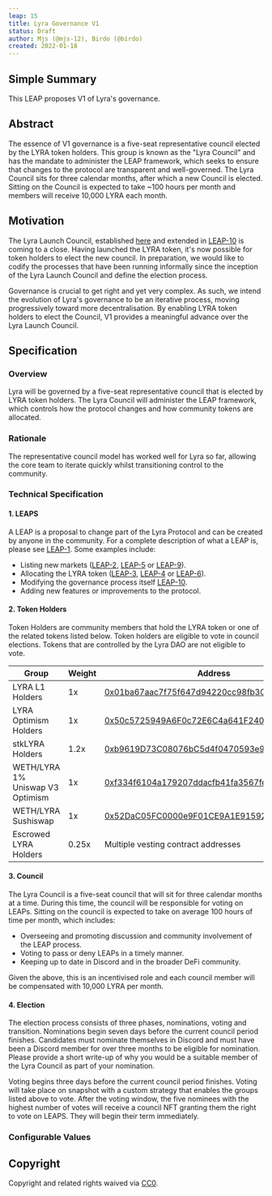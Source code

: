 ```yaml
---
leap: 15
title: Lyra Governance V1
status: Draft
author: Mjs (@mjs-12), Birdo (@birdo)
created: 2022-01-18
---
```


<!--You can leave these HTML comments in your merged LEAP and delete the visible duplicate text guides, they will not appear and may be helpful to refer to if you edit it again. This is the suggested template for new LEAPs. Note that a LEAP number will be assigned by an editor. When opening a p ull request to submit your LEAP, please use an abbreviated title in the filename, `leap-draft_title_abbrev.md`. The title should be 44 characters or less.-->

## Simple Summary
<!--"If you can't explain it simply, you don't understand it well enough." Simply describe the outcome the proposed changes intends to achieve. This should be non-technical and accessible to a casual community member.-->
This LEAP proposes V1 of Lyra's governance.

## Abstract
<!--A short (~200 word) description of the proposed change, the abstract should clearly describe the proposed change. This is what *will* be done if the LEAP is implemented, not *why* it should be done or *how* it will be done. If the LEAP proposes deploying a new contract, write, "we propose to deploy a new contract that will do x".-->
The essence of V1 governance is a five-seat representative council elected by the LYRA token holders. This group is known as the "Lyra Council" and has the mandate to administer the LEAP framework, which seeks to ensure that changes to the protocol are transparent and well-governed. The Lyra Council sits for three calendar months, after which a new Council is elected. Sitting on the Council is expected to take ~100 hours per month and members will receive 10,000 LYRA each month.


##  Motivation
<!--This is the problem statement. This is the *why* of the LEAP. It should clearly explain *why* the current state of the protocol is inadequate.  It is critical that you explain *why* the change is needed, if the LEAP proposes changing how something is calculated, you must address *why* the current calculation is innaccurate or wrong. This is not the place to describe how the LEAP will address the issue!-->
The Lyra Launch Council, established [here](https://blog.lyra.finance/introducing-the-lyra-launch-council/) and extended in [LEAP-10](https://leaps.lyra.finance/leaps/leap-10) is coming to a close. Having launched the LYRA token, it's now possible for token holders to elect the new council. In preparation, we would like to codify the processes that have been running informally since the inception of the Lyra Launch Council and define the election process.

Governance is crucial to get right and yet very complex. As such, we intend the evolution of Lyra's governance to be an iterative process, moving progressively toward more decentralisation. By enabling LYRA token holders to elect the Council, V1 provides a meaningful advance over the Lyra Launch Council.

## Specification

<!--The specification should describe the syntax and semantics of any new feature, there are five sections
1. Overview
2. Rationale
3. Technical Specification
4. Test Cases
5. Configurable Values
-->

### Overview
<!--This is a high level overview of *how* the LEAP will solve the problem. The overview should clearly describe how the new feature will be implemented.-->
Lyra will be governed by a five-seat representative council that is elected by LYRA token holders. The Lyra Council will administer the LEAP framework, which controls how the protocol changes and how community tokens are allocated.

### Rationale

The representative council model has worked well for Lyra so far, allowing the core team to iterate quickly whilst transitioning control to the community.

### Technical Specification

#### 1. LEAPS
A LEAP is a proposal to change part of the Lyra Protocol and can be created by anyone in the community. For a complete description of what a LEAP is, please see [LEAP-1](https://leaps.lyra.finance/leaps/leap-1/). Some examples include:
- Listing new markets ([LEAP-2](https://leaps.lyra.finance/leaps/leap-2_), [LEAP-5](https://leaps.lyra.finance/leaps/leap-5) or [LEAP-9](https://leaps.lyra.finance/leaps/leap-9)).
- Allocating the LYRA token ([LEAP-3](https://leaps.lyra.finance/leaps/leap-3), [LEAP-4](https://leaps.lyra.finance/leaps/leap-4) or [LEAP-6](https://leaps.lyra.finance/leaps/leap-6)).
- Modifying the governance process itself [LEAP-10](https://leaps.lyra.finance/leaps/leap-10).
- Adding new features or improvements to the protocol.

#### 2. Token Holders
Token Holders are community members that hold the LYRA token or one of the related tokens listed below. Token holders are eligible to vote in council elections. Tokens that are controlled by the Lyra DAO are not eligible to vote.

| Group | Weight | Address |
| ------------- | ------------- | ---------------- |
| LYRA L1 Holders| 1x | [0x01ba67aac7f75f647d94220cc98fb30fcc5105bf](https://etherscan.io/token/0x01ba67aac7f75f647d94220cc98fb30fcc5105bf)	 |
| LYRA Optimism Holders | 1x | [0x50c5725949A6F0c72E6C4a641F24049A917DB0Cb](https://optimistic.etherscan.io/token/0x50c5725949A6F0c72E6C4a641F24049A917DB0Cb)   |
| stkLYRA Holders | 1.2x | [0xb9619D73C08076bC5d4f0470593e98b9eb19a219](https://etherscan.io/token/0xb9619D73C08076bC5d4f0470593e98b9eb19a219)|
| WETH/LYRA 1% Uniswap V3 Optimism | 1x | [0xf334f6104a179207ddacfb41fa3567feea8595c2](https://optimistic.etherscan.io/address/0xf334f6104a179207ddacfb41fa3567feea8595c2)|
| WETH/LYRA Sushiswap | 1x | [0x52DaC05FC0000e9F01CE9A1E91592BfbFcE87350](https://etherscan.io/token/0x52DaC05FC0000e9F01CE9A1E91592BfbFcE87350)|
| Escrowed LYRA Holders | 0.25x | Multiple vesting contract addresses |

#### 3. Council
The Lyra Council is a five-seat council that will sit for three calendar months at a time. During this time, the council will be responsible for voting on LEAPs. Sitting on the council is expected to take on average 100 hours of time per month, which includes:
- Overseeing and promoting discussion and community involvement of the LEAP process.
- Voting to pass or deny LEAPs in a timely manner.
- Keeping up to date in Discord and in the broader DeFi community.

Given the above, this is an incentivised role and each council member will be compensated with 10,000 LYRA per month.

#### 4. Election
The election process consists of three phases, nominations, voting and transition. Nominations begin seven days before the current council period finishes. Candidates must nominate themselves in Discord and must have been a Discord member for over three months to be eligible for nomination. Please provide a short write-up of why you would be a suitable member of the Lyra Council as part of your nomination.

Voting begins three days before the current council period finishes. Voting will take place on snapshot with a custom strategy that enables the groups listed above to vote. After the voting window, the five nominees with the highest number of votes will receive a council NFT granting them the right to vote on LEAPS. They will begin their term immediately.

### Configurable Values
<!--Please list all values configurable under this implementation.-->

## Copyright
Copyright and related rights waived via [CC0](https://creativecommons.org/publicdomain/zero/1.0/).
